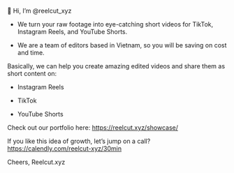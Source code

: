 👋 Hi, I’m @reelcut_xyz

- We turn your raw footage into eye-catching short videos for TikTok, Instagram Reels, and YouTube Shorts.

- We are a team of editors based in Vietnam, so you will be saving on cost and time.

Basically, we can help you create amazing edited videos and share them as short content on:

- Instagram Reels

- TikTok

- YouTube Shorts

Check out our portfolio here: https://reelcut.xyz/showcase/

If you like this idea of growth, let’s jump on a call?
https://calendly.com/reelcut-xyz/30min

Cheers,
Reelcut.xyz
